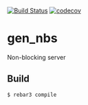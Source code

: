 [![Build Status](https://travis-ci.org/evilbluebeaver/gen_nbs.svg?branch=master)](https://travis-ci.org/evilbluebeaver/gen_nbs)
[![codecov](https://codecov.io/gh/evilbluebeaver/gen_nbs/branch/master/graph/badge.svg)](https://codecov.io/gh/evilbluebeaver/gen_nbs)

gen_nbs
=====

Non-blocking server

Build
-----

    $ rebar3 compile
